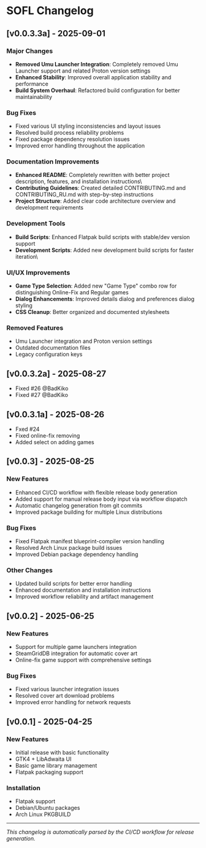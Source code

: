 # SOFL Changelog

## [v0.0.3.3a] - 2025-09-01

### Major Changes

- **Removed Umu Launcher Integration**: Completely removed Umu Launcher support and related Proton version settings
- **Enhanced Stability**: Improved overall application stability and performance
- **Build System Overhaul**: Refactored build configuration for better maintainability

### Bug Fixes

- Fixed various UI styling inconsistencies and layout issues
- Resolved build process reliability problems
- Fixed package dependency resolution issues
- Improved error handling throughout the application

### Documentation Improvements

- **Enhanced README**: Completely rewritten with better project description, features, and installation instructions\
- **Contributing Guidelines**: Created detailed CONTRIBUTING.md and CONTRIBUTING_RU.md with step-by-step instructions
- **Project Structure**: Added clear code architecture overview and development requirements

### Development Tools

- **Build Scripts**: Enhanced Flatpak build scripts with stable/dev version support
- **Development Scripts**: Added new development build scripts for faster iteration\

### UI/UX Improvements

- **Game Type Selection**: Added new "Game Type" combo row for distinguishing Online-Fix and Regular games
- **Dialog Enhancements**: Improved details dialog and preferences dialog styling
- **CSS Cleanup**: Better organized and documented stylesheets

### Removed Features

- Umu Launcher integration and Proton version settings
- Outdated documentation files
- Legacy configuration keys

## [v0.0.3.2a] - 2025-08-27

- Fixed #26 @BadKiko
- Fixed #27 @BadKiko

## [v0.0.3.1a] - 2025-08-26

- Fxed #24
- Fixed online-fix removing
- Added select on adding games

## [v0.0.3] - 2025-08-25

### New Features

- Enhanced CI/CD workflow with flexible release body generation
- Added support for manual release body input via workflow dispatch
- Automatic changelog generation from git commits
- Improved package building for multiple Linux distributions

### Bug Fixes

- Fixed Flatpak manifest blueprint-compiler version handling
- Resolved Arch Linux package build issues
- Improved Debian package dependency handling

### Other Changes

- Updated build scripts for better error handling
- Enhanced documentation and installation instructions
- Improved workflow reliability and artifact management

## [v0.0.2] - 2025-06-25

### New Features

- Support for multiple game launchers integration
- SteamGridDB integration for automatic cover art
- Online-fix game support with comprehensive settings

### Bug Fixes

- Fixed various launcher integration issues
- Resolved cover art download problems
- Improved error handling for network requests

## [v0.0.1] - 2025-04-25

### New Features

- Initial release with basic functionality
- GTK4 + LibAdwaita UI
- Basic game library management
- Flatpak packaging support

### Installation

- Flatpak support
- Debian/Ubuntu packages
- Arch Linux PKGBUILD

---

_This changelog is automatically parsed by the CI/CD workflow for release generation._
